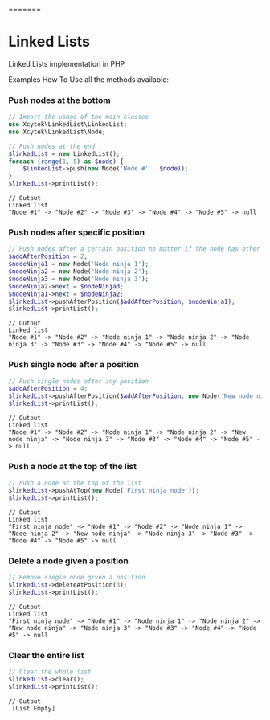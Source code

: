 =======
# Linked Lists
Linked Lists implementation in PHP

Examples How To Use all the methods available:

### Push nodes at the bottom
```php
// Import the usage of the main classes
use Xcytek\LinkedList\LinkedList;
use Xcytek\LinkedList\Node;

// Push nodes at the end
$linkedList = new LinkedList();
foreach (range(1, 5) as $node) {
    $linkedList->push(new Node('Node #' . $node));
}
$linkedList->printList();
```

```
// Output
Linked list
"Node #1" -> "Node #2" -> "Node #3" -> "Node #4" -> "Node #5" -> null
```

### Push nodes after specific position
```php
// Push nodes after a certain position no matter if the node has other nodes pointed too.
$addAfterPosition = 2;
$nodeNinja1 = new Node('Node ninja 1');
$nodeNinja2 = new Node('Node ninja 2');
$nodeNinja3 = new Node('Node ninja 3');
$nodeNinja2->next = $nodeNinja3;
$nodeNinja1->next = $nodeNinja2;
$linkedList->pushAfterPosition($addAfterPosition, $nodeNinja1);
$linkedList->printList();
```

```
// Output
Linked list
"Node #1" -> "Node #2" -> "Node ninja 1" -> "Node ninja 2" -> "Node ninja 3" -> "Node #3" -> "Node #4" -> "Node #5" -> null
```

### Push single node after a position
```php
// Push single nodes after any position
$addAfterPosition = 4;
$linkedList->pushAfterPosition($addAfterPosition, new Node('New node ninja'));
$linkedList->printList();
```

```
// Output
Linked list
"Node #1" -> "Node #2" -> "Node ninja 1" -> "Node ninja 2" -> "New node ninja" -> "Node ninja 3" -> "Node #3" -> "Node #4" -> "Node #5" -> null
```

### Push a node at the top of the list
```php
// Push a node at the top of the list
$linkedList->pushAtTop(new Node('First ninja node'));
$linkedList->printList();
```

```
// Output
Linked list
"First ninja node" -> "Node #1" -> "Node #2" -> "Node ninja 1" -> "Node ninja 2" -> "New node ninja" -> "Node ninja 3" -> "Node #3" -> "Node #4" -> "Node #5" -> null
```

### Delete a node given a position
```php
// Remove single node given a position
$linkedList->deleteAtPosition(3);
$linkedList->printList();
```

```
// Output
Linked list
"First ninja node" -> "Node #1" -> "Node ninja 1" -> "Node ninja 2" -> "New node ninja" -> "Node ninja 3" -> "Node #3" -> "Node #4" -> "Node #5" -> null
```

### Clear the entire list
```php
// Clear the whole list
$linkedList->clear();
$linkedList->printList();
```

```
// Output
 [List Empty]

```
